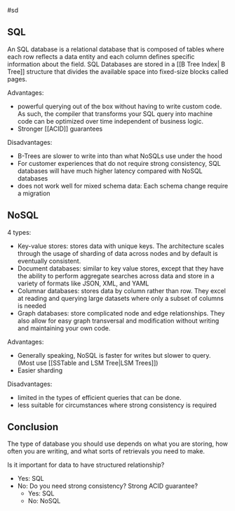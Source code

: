 #sd 

## SQL

An SQL database is a relational database that is composed of tables where each row reflects a data entity and each column defines specific information about the field.
SQL Databases are stored in a [[B Tree Index| B Tree]] structure that divides the available space into fixed-size blocks called pages.


Advantages: 
- powerful querying out of the box without having to write custom code. As such, the compiler that transforms your SQL query into machine code can be optimized over time independent of business logic.
- Stronger [[ACID]] guarantees

Disadvantages:
- B-Trees are slower to write into than what NoSQLs use under the hood
- For customer experiences that do not require strong consistency, SQL databases will have much higher latency compared with NoSQL databases
- does not work well for mixed schema data: Each schema change require a migration

## NoSQL

4 types: 
- Key-value stores: stores data with unique keys. The architecture scales through the usage of sharding of data across nodes and by default is eventually consistent.
- Document databases: similar to key value stores, except that they have the ability to perform aggregate searches across data and store in a variety of formats like JSON, XML, and YAML
- Columnar databases: stores data by column rather than row. They excel at reading and querying large datasets where only a subset of columns is needed
- Graph databases: store complicated node and edge relationships. They also allow for easy graph transversal and modification without writing and maintaining your own code.

Advantages: 
- Generally speaking, NoSQL is faster for writes but slower to query. (Most use [[SSTable and LSM Tree|LSM Trees]])
- Easier sharding

Disadvantages: 
- limited in the types of efficient queries that can be done. 
- less suitable for circumstances where strong consistency is required

## Conclusion
The type of database you should use depends on what you are storing, how often you are writing, and what sorts of retrievals you need to make.

Is it important for data to have structured relationship?
- Yes: SQL
- No: Do you need strong consistency? Strong ACID guarantee?
	- Yes: SQL
	- No: NoSQL

